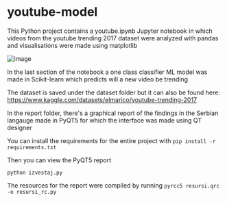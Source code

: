 # youtube-model

This Python project contains a youtube.ipynb Jupyter notebook in which videos from the youtube trending 2017 dataset were analyzed with pandas and visualisations were made using matplotlib

![image](https://github.com/user-attachments/assets/ff5a3d3c-4b2e-426e-8ede-1f342208596b)

In the last section of the notebook a one class classifier ML model was made in Scikit-learn which predicts will a new video be trending

The dataset is saved under the dataset folder but it can also be found here: https://www.kaggle.com/datasets/elmarico/youtube-trending-2017

In the report folder, there's a graphical report of the findings in the Serbian langauge made in PyQT5 for which the interface was made using QT designer

You can install the requirements for the entire project with `pip install -r requirements.txt`

Then you can view the PyQT5 report

`python izvestaj.py`

The resources for the report were compiled by running
`pyrcc5 resursi.qrc -o resursi_rc.py`
